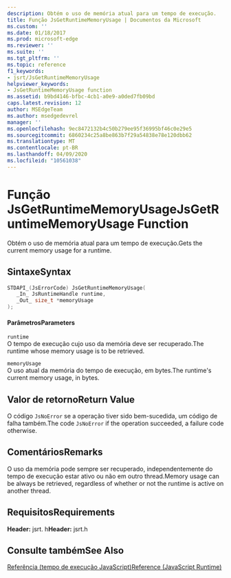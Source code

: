```yaml
---
description: Obtém o uso de memória atual para um tempo de execução.
title: Função JsGetRuntimeMemoryUsage | Documentos da Microsoft
ms.custom: ''
ms.date: 01/18/2017
ms.prod: microsoft-edge
ms.reviewer: ''
ms.suite: ''
ms.tgt_pltfrm: ''
ms.topic: reference
f1_keywords:
- jsrt/JsGetRuntimeMemoryUsage
helpviewer_keywords:
- JsGetRuntimeMemoryUsage function
ms.assetid: b9bd4146-bfbc-4cb1-a0e9-a0ded7fb09bd
caps.latest.revision: 12
author: MSEdgeTeam
ms.author: msedgedevrel
manager: ''
ms.openlocfilehash: 9ec8472132b4c50b279ee95f36995bf46c0e29e5
ms.sourcegitcommit: 6860234c25a8be863b7f29a54838e78e120dbb62
ms.translationtype: MT
ms.contentlocale: pt-BR
ms.lasthandoff: 04/09/2020
ms.locfileid: "10561038"
---
```

# <span data-ttu-id="95c68-103">Função JsGetRuntimeMemoryUsage</span><span class="sxs-lookup"><span data-stu-id="95c68-103">JsGetRuntimeMemoryUsage Function</span></span>
<span data-ttu-id="95c68-104">Obtém o uso de memória atual para um tempo de execução.</span><span class="sxs-lookup"><span data-stu-id="95c68-104">Gets the current memory usage for a runtime.</span></span>  
  
## <span data-ttu-id="95c68-105">Sintaxe</span><span class="sxs-lookup"><span data-stu-id="95c68-105">Syntax</span></span>  
  
```cpp  
STDAPI_(JsErrorCode) JsGetRuntimeMemoryUsage(  
   _In_ JsRuntimeHandle runtime,  
   _Out_ size_t *memoryUsage  
);  
```  
  
#### <span data-ttu-id="95c68-106">Parâmetros</span><span class="sxs-lookup"><span data-stu-id="95c68-106">Parameters</span></span>  
 `runtime`  
 <span data-ttu-id="95c68-107">O tempo de execução cujo uso da memória deve ser recuperado.</span><span class="sxs-lookup"><span data-stu-id="95c68-107">The runtime whose memory usage is to be retrieved.</span></span>  
  
 `memoryUsage`  
 <span data-ttu-id="95c68-108">O uso atual da memória do tempo de execução, em bytes.</span><span class="sxs-lookup"><span data-stu-id="95c68-108">The runtime's current memory usage, in bytes.</span></span>  
  
## <span data-ttu-id="95c68-109">Valor de retorno</span><span class="sxs-lookup"><span data-stu-id="95c68-109">Return Value</span></span>  
 <span data-ttu-id="95c68-110">O código `JsNoError` se a operação tiver sido bem-sucedida, um código de falha também.</span><span class="sxs-lookup"><span data-stu-id="95c68-110">The code `JsNoError` if the operation succeeded, a failure code otherwise.</span></span>  
  
## <span data-ttu-id="95c68-111">Comentários</span><span class="sxs-lookup"><span data-stu-id="95c68-111">Remarks</span></span>  
 <span data-ttu-id="95c68-112">O uso da memória pode sempre ser recuperado, independentemente do tempo de execução estar ativo ou não em outro thread.</span><span class="sxs-lookup"><span data-stu-id="95c68-112">Memory usage can be always be retrieved, regardless of whether or not the runtime is active on another thread.</span></span>  
  
## <span data-ttu-id="95c68-113">Requisitos</span><span class="sxs-lookup"><span data-stu-id="95c68-113">Requirements</span></span>  
 <span data-ttu-id="95c68-114">**Header:** jsrt. h</span><span class="sxs-lookup"><span data-stu-id="95c68-114">**Header:** jsrt.h</span></span>  
  
## <span data-ttu-id="95c68-115">Consulte também</span><span class="sxs-lookup"><span data-stu-id="95c68-115">See Also</span></span>  
 [<span data-ttu-id="95c68-116">Referência (tempo de execução JavaScript)</span><span class="sxs-lookup"><span data-stu-id="95c68-116">Reference (JavaScript Runtime)</span></span>](../chakra-hosting/reference-javascript-runtime.md)